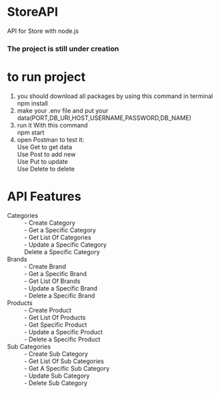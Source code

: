 # StoreAPI
API for Store with node.js 
### The project is still under creation

# to run project 
<ol>
<li>you should download all packages by using this command in terminal <br>
    npm install</li>
<li>make your .env file and put your data(PORT,DB_URI,HOST,USERNAME,PASSWORD,DB_NAME)</li>
<li>run it With this command<br>
    npm start</li>
<li>open Postman to test it:<br>
    Use Get to get data<br>
    Use Post to add new<br>
    Use Put to update<br>
    Use Delete to delete</li>
</ol>

# API Features
<dl>
    <dt>Categories</dt>
    <dd>- Create Category</dd>
    <dd>- Get a Specific Category</dd>
    <dd>- Get List Of Categories</dd>
    <dd>- Update a Specific Category</dd>
    <dd>Delete a Specific Category</dd>
    <dt>Brands</dt>
    <dd>- Create Brand</dd>
    <dd>- Get a Specific Brand</dd>
    <dd>- Get List Of Brands</dd>
    <dd>- Update a Specific Brand</dd>
    <dd>- Delete a Specific Brand</dd>
    <dt>Products</dt>
    <dd>- Create Product</dd>
    <dd>- Get List Of Products</dd>
    <dd>- Get Specific Product</dd>
    <dd>- Update a Specific Product</dd>
    <dd>- Delete a Specific Product</dd>
    <dt>Sub Categories</dt>
    <dd>- Create Sub Category</dd>
    <dd>- Get List Of Sub Categories</dd>
    <dd>- Get A Specific Sub Category</dd>
    <dd>- Update Sub Category</dd>
    <dd>- Delete Sub Category</dd>
</dl>

